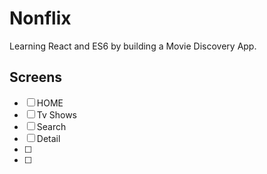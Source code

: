 # Nonflix

Learning React and ES6 by building a Movie Discovery App.

## Screens  

- [ ] HOME
- [ ] Tv Shows
- [ ] Search
- [ ] Detail
- [ ] 
- [ ] 